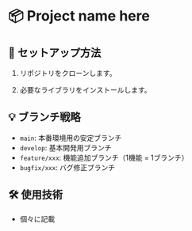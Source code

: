 # 📦 Project name here

## 🚀 **セットアップ方法**
1. リポジトリをクローンします。

2. 必要なライブラリをインストールします。

## 💡 **ブランチ戦略**
- `main`: 本番環境用の安定ブランチ
- `develop`: 基本開発用ブランチ
- `feature/xxx`: 機能追加ブランチ（1機能 = 1ブランチ）
- `bugfix/xxx`: バグ修正ブランチ

## 🛠️ **使用技術**
- 個々に記載
